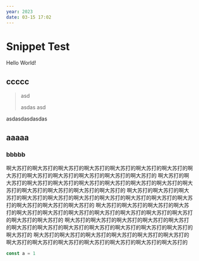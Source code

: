```yaml
---
year: 2023
date: 03-15 17:02
---
```


# Snippet Test

Hello World!


## ccccc

> asd
> 
> asdas
> asd

asdasdasdasdas

## aaaaa

### bbbbb

啊大苏打的啊大苏打的啊大苏打的啊大苏打的啊大苏打的啊大苏打的啊大苏打的啊大苏打的啊大苏打的啊大苏打的啊大苏打的啊大苏打的啊大苏打的
啊大苏打的啊大苏打的啊大苏打的啊大苏打的啊大苏打的啊大苏打的啊大苏打的啊大苏打的啊大苏打的啊大苏打的啊大苏打的啊大苏打的啊大苏打的
啊大苏打的啊大苏打的啊大苏打的啊大苏打的啊大苏打的啊大苏打的啊大苏打的啊大苏打的啊大苏打的啊大苏打的啊大苏打的啊大苏打的啊大苏打的
啊大苏打的啊大苏打的啊大苏打的啊大苏打的啊大苏打的啊大苏打的啊大苏打的啊大苏打的啊大苏打的啊大苏打的啊大苏打的啊大苏打的啊大苏打的
啊大苏打的啊大苏打的啊大苏打的啊大苏打的啊大苏打的啊大苏打的啊大苏打的啊大苏打的啊大苏打的啊大苏打的啊大苏打的啊大苏打的啊大苏打的
啊大苏打的啊大苏打的啊大苏打的啊大苏打的啊大苏打的啊大苏打的啊大苏打的啊大苏打的啊大苏打的啊大苏打的啊大苏打的啊大苏打的啊大苏打的

```js
const a = 1
```